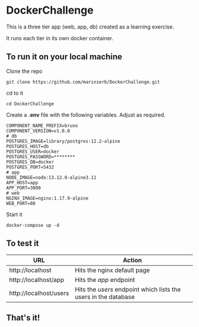 # DockerChallenge

This is a three tier app (web, app, db) created as a learning exercise.

It runs each tier in its own docker container.

## To run it on your local machine

Clone the repo

    git clone https://github.com/marinierb/DockerChallenge.git

cd to it

    cd DockerChallenge

Create a **.env** file with the following variables. Adjust as required.

    COMPONENT_NAME_PREFIX=bruno
    COMPONENT_VERSION=v1.0.0
    # db
    POSTGRES_IMAGE=library/postgres:12.2-alpine
    POSTGRES_HOST=db
    POSTGRES_USER=docker
    POSTGRES_PASSWORD=********
    POSTGRES_DB=docker
    POSTGRES_PORT=5432
    # app
    NODE_IMAGE=node:13.12.0-alpine3.11
    APP_HOST=app
    APP_PORT=3000
    # web
    NGINX_IMAGE=nginx:1.17.9-alpine
    WEB_PORT=80
    
Start it

    docker-compose up -d
    
## To test it

URL | Action
--- | ---
http://localhost | Hits the nginx default page
http://localhost/app | Hits the *app* endpoint
http://localhost/users | Hits the *users* endpoint which lists the users in the database

## That's it!

